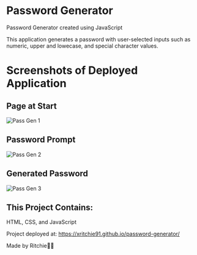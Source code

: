 # Password Generator
Password Generator created using JavaScript

This application generates a password with user-selected inputs such as numeric, upper and lowecase, and special character values.

# Screenshots of Deployed Application 
## Page at Start
![Pass Gen 1](https://user-images.githubusercontent.com/74946954/110263326-fc910700-7f7b-11eb-9c40-174ad44e8e3d.jpg)

## Password Prompt
![Pass Gen 2](https://user-images.githubusercontent.com/74946954/110263349-0e72aa00-7f7c-11eb-9161-88a9adc828e1.jpg)

## Generated Password
![Pass Gen 3](https://user-images.githubusercontent.com/74946954/110263337-0581d880-7f7c-11eb-8adc-5072b7a7c0ad.jpg)

## This Project Contains:
HTML, CSS, and JavaScript

Project deployed at: https://xritchie91.github.io/password-generator/

Made by Ritchie🤙🏽
